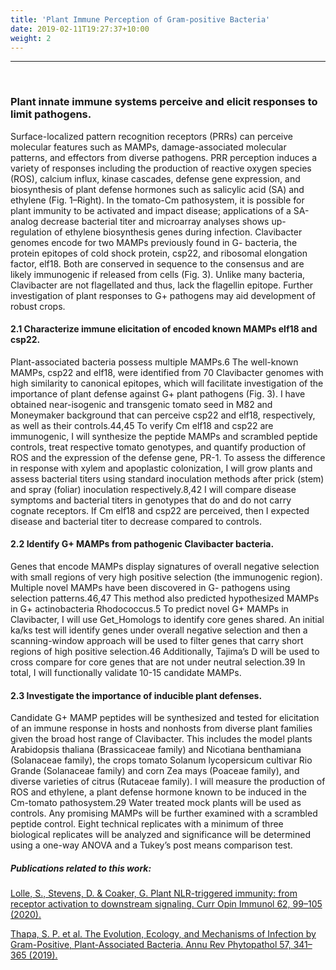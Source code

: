 ```yaml
---
title: 'Plant Immune Perception of Gram-positive Bacteria'
date: 2019-02-11T19:27:37+10:00
weight: 2
---
```


---
<br>

### Plant innate immune systems perceive and elicit responses to limit pathogens.  
Surface-localized pattern recognition receptors (PRRs) can perceive molecular features such as MAMPs, damage-associated molecular patterns, and effectors from diverse pathogens. PRR perception induces a variety of responses including the production of reactive oxygen species (ROS), calcium influx, kinase cascades, defense gene expression, and biosynthesis of plant defense hormones such as salicylic acid (SA) and ethylene (Fig. 1–Right). In the tomato-Cm pathosystem, it is possible for plant immunity to be activated and impact disease; applications of a SA-analog decrease bacterial titer and microarray analyses shows up-regulation of ethylene biosynthesis genes during infection. Clavibacter genomes encode for two MAMPs previously found in G- bacteria, the protein epitopes of cold shock protein, csp22, and ribosomal elongation factor, elf18. Both are conserved in sequence to the consensus and are likely immunogenic if released from cells (Fig. 3). Unlike many bacteria, Clavibacter are not flagellated and thus, lack the flagellin epitope. Further investigation of plant responses to G+ pathogens may aid development of robust crops.  

#### 2.1 Characterize immune elicitation of encoded known MAMPs elf18 and csp22. 
Plant-associated bacteria possess multiple MAMPs.6 The well-known MAMPs, csp22 and elf18, were identified from 70 Clavibacter genomes with high similarity to canonical epitopes, which will facilitate investigation of the importance of plant defense against G+ plant pathogens (Fig. 3). I have obtained near-isogenic and transgenic tomato seed in M82 and Moneymaker background that can perceive csp22 and elf18, respectively, as well as their controls.44,45 To verify Cm elf18 and csp22 are immunogenic, I will synthesize the peptide MAMPs and scrambled peptide controls, treat respective tomato genotypes, and quantify production of ROS and the expression of the defense gene, PR-1. To assess the difference in response with xylem and apoplastic colonization, I will grow plants and assess bacterial titers using standard inoculation methods after prick (stem) and spray (foliar) inoculation respectively.8,42 I will compare disease symptoms and bacterial titers in genotypes that do and do not carry cognate receptors. If Cm elf18 and csp22 are perceived, then I expected disease and bacterial titer to decrease compared to controls. 

#### 2.2 Identify G+ MAMPs from pathogenic Clavibacter bacteria. 
Genes that encode MAMPs display signatures of overall negative selection with small regions of very high positive selection (the immunogenic region). Multiple novel MAMPs have been discovered in G- pathogens using selection patterns.46,47 This method also predicted hypothesized MAMPs in G+ actinobacteria Rhodococcus.5 To predict novel G+ MAMPs in Clavibacter, I will use Get_Homologs to identify core genes shared. An initial ka/ks test will identify genes under overall negative selection and then a scanning-window approach will be used to filter genes that carry short regions of high positive selection.46 Additionally, Tajima’s D will be used to cross compare for core genes that are not under neutral selection.39 In total, I will functionally validate 10-15 candidate MAMPs. 

#### 2.3 Investigate the importance of inducible plant defenses. 
Candidate G+ MAMP peptides will be synthesized and tested for elicitation of an immune response in hosts and nonhosts from diverse plant families given the broad host range of Clavibacter. This includes the model plants Arabidopsis thaliana (Brassicaceae family) and Nicotiana benthamiana (Solanaceae family), the crops tomato Solanum lycopersicum cultivar Rio Grande (Solanaceae family) and corn Zea mays (Poaceae family), and diverse varieties of citrus (Rutaceae family). I will measure the production of ROS and ethylene, a plant defense hormone known to be induced in the Cm-tomato pathosystem.29 Water treated mock plants will be used as controls. Any promising MAMPs will be further examined with a scrambled peptide control. Eight technical replicates with a minimum of three biological replicates will be analyzed and significance will be determined using a one-way ANOVA and a Tukey’s post means comparison test.  


##### Publications related to this work:
[Lolle, S., Stevens, D. & Coaker, G. Plant NLR-triggered immunity: from receptor activation to downstream signaling. Curr Opin Immunol 62, 99–105 (2020).](https://www.sciencedirect.com/science/article/pii/S0952791519301049)

[Thapa, S. P. et al. The Evolution, Ecology, and Mechanisms of Infection by Gram-Positive, Plant-Associated Bacteria. Annu Rev Phytopathol 57, 341–365 (2019).](https://www.annualreviews.org/doi/abs/10.1146/annurev-phyto-082718-100124)